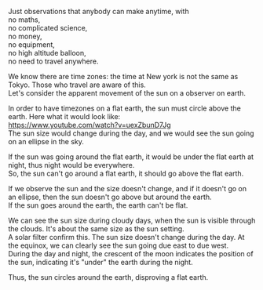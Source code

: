 Just observations that anybody can make anytime, with  
no maths,  
no complicated science,  
no money,  
no equipment,  
no high altitude balloon,  
no need to travel anywhere.﻿  

We know there are time zones: the time at New york is not the same as Tokyo. Those who travel are aware of this.  
Let's consider the apparent movement of the sun on a observer on earth.  

In order to have timezones on a flat earth, the sun must circle above the earth. Here what it would look like:  
https://www.youtube.com/watch?v=uexZbunD7Jg  
The sun size would change during the day, and we would see the sun going on an ellipse in the sky.  

If the sun was going around the flat earth, it would be under the flat earth at night, thus night would be everywhere.  
So, the sun can't go around a flat earth, it should go above the flat earth.  

If we observe the sun and the size doesn't change, and if it doesn't go on an ellipse, then the sun doesn't go above but around the earth.  
If the sun goes around the earth, the earth can't be flat.  

We can see the sun size during cloudy days, when the sun is visible through the clouds. It's about the same size as the sun setting.  
A solar filter confirm this. The sun size doesn't change during the day. At the equinox, we can clearly see the sun going due east to due west.  
During the day and night, the crescent of the moon indicates the position of the sun, indicating it's "under" the earth during the night.  

Thus, the sun circles around the earth, disproving a flat earth.  

